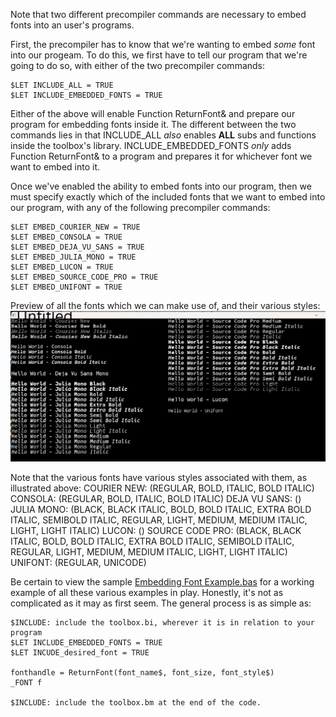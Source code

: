 Note that two different precompiler commands are necessary to embed fonts into an user's programs.

First, the precompiler has to know that we're wanting to embed *some* font into our progeam.  To do this, we first have to tell our program that we're going to do so, with either of the two precompiler commands:

```
$LET INCLUDE_ALL = TRUE 
$LET INCLUDE_EMBEDDED_FONTS = TRUE
```

Either of the above will enable Function ReturnFont& and prepare our program for embedding fonts inside it.  The different between the two commands lies in that INCLUDE_ALL *also* enables **ALL** subs and functions inside the toolbox's library.  INCLUDE_EMBEDDED_FONTS *only* adds Function ReturnFont& to a program and prepares it for whichever font we want to embed into it.


Once we've enabled the ability to embed fonts into our program, then we must specify exactly which of the included fonts that we want to embed into our program, with any of the following precompiler commands:

```
$LET EMBED_COURIER_NEW = TRUE
$LET EMBED_CONSOLA = TRUE
$LET EMBED_DEJA_VU_SANS = TRUE
$LET EMBED_JULIA_MONO = TRUE
$LET EMBED_LUCON = TRUE
$LET EMBED_SOURCE_CODE_PRO = TRUE
$LET EMBED_UNIFONT = TRUE
```

Preview of all the fonts which we can make use of, and their various styles:
![Font Preview](Embeded_Fonts_Preview.png)

Note that the various fonts have various styles associated with them, as illustrated above:
    COURIER NEW:  (REGULAR, BOLD, ITALIC, BOLD ITALIC)
    CONSOLA:  (REGULAR, BOLD, ITALIC, BOLD ITALIC)
    DEJA VU SANS: ()
    JULIA MONO:  (BLACK, BLACK ITALIC, BOLD, BOLD ITALIC, EXTRA BOLD ITALIC, SEMIBOLD ITALIC, REGULAR, LIGHT, MEDIUM, MEDIUM ITALIC, LIGHT, LIGHT ITALIC)
    LUCON: ()
    SOURCE CODE PRO: (BLACK, BLACK ITALIC, BOLD, BOLD ITALIC, EXTRA BOLD ITALIC, SEMIBOLD ITALIC, REGULAR, LIGHT, MEDIUM, MEDIUM ITALIC, LIGHT, LIGHT ITALIC)
    UNIFONT: (REGULAR, UNICODE)

Be certain to view the sample [Embedding Font Example.bas](..\Samples\Embedding%32Font%32Example.bas) for a working example of all these various examples in play.  Honestly, it's not as complicated as it may as first seem.  The general process is as simple as:

```
$INCLUDE: include the toolbox.bi, wherever it is in relation to your program
$LET INCLUDE_EMBEDDED_FONTS = TRUE
$LET INCUDE_desired_font = TRUE

fonthandle = ReturnFont(font_name$, font_size, font_style$)
_FONT f

$INCLUDE: include the toolbox.bm at the end of the code.
```

